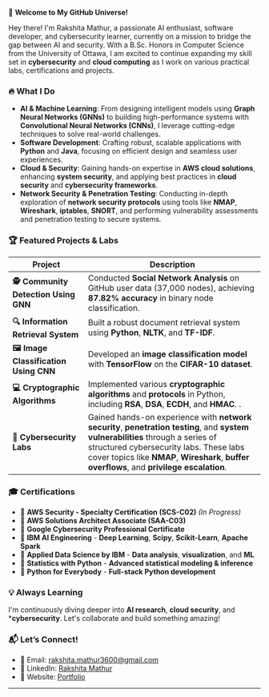 👋 **Welcome to My GitHub Universe!**

Hey there! I'm Rakshita Mathur, a passionate AI enthusiast, software developer, and cybersecurity learner, currently on a mission to bridge the gap between AI and security. With a B.Sc. Honors in Computer Science from the University of Ottawa, I am excited to continue expanding my skill set in **cybersecurity** and **cloud computing** as I work on various practical labs, certifications and projects.

### 🔥 **What I Do**
- **AI & Machine Learning**: From designing intelligent models using **Graph Neural Networks (GNNs)** to building high-performance systems with **Convolutional Neural Networks (CNNs)**, I leverage cutting-edge techniques to solve real-world challenges.
- **Software Development**: Crafting robust, scalable applications with **Python** and **Java**, focusing on efficient design and seamless user experiences.
- **Cloud & Security**: Gaining hands-on expertise in **AWS cloud solutions**, enhancing **system security**, and applying best practices in **cloud security** and **cybersecurity frameworks**.
- **Network Security & Penetration Testing**: Conducting in-depth exploration of **network security protocols** using tools like **NMAP**, **Wireshark**, **iptables**, **SNORT**, and performing vulnerability assessments and penetration testing to secure systems.


### 🏆 **Featured Projects & Labs**
| **Project**                           | **Description**                                                                 |
|---------------------------------------|---------------------------------------------------------------------------------|
| **🕵️ Community Detection Using GNN** | Conducted **Social Network Analysis** on GitHub user data (37,000 nodes), achieving **87.82% accuracy** in binary node classification. |
| **🔍 Information Retrieval System**   | Built a robust document retrieval system using **Python**, **NLTK**, and **TF-IDF**. |
| **🖼️ Image Classification Using CNN** | Developed an **image classification model** with **TensorFlow** on the **CIFAR-10 dataset**. |
| **💻 Cryptographic Algorithms**       | Implemented various **cryptographic algorithms** and **protocols** in Python, including **RSA**, **DSA**, **ECDH**, and **HMAC**. . |
| **🔐 Cybersecurity Labs**             | Gained hands-on experience with **network security**, **penetration testing**, and **system vulnerabilities** through a series of structured cybersecurity labs. These labs cover topics like **NMAP**, **Wireshark**, **buffer overflows**, and **privilege escalation**. |

### 🎓 **Certifications**
- 📜 **AWS Security - Specialty Certification (SCS-C02)** *(In Progress)*
- 📜 **AWS Solutions Architect Associate (SAA-C03)**
- 📜 **Google Cybersecurity Professional Certificate** 
- 📜 **IBM AI Engineering** - **Deep Learning**, **Scipy**, **Scikit-Learn**, **Apache Spark**
- 📜 **Applied Data Science by IBM** - **Data analysis**, **visualization**, and **ML**
- 📜 **Statistics with Python** - **Advanced statistical modeling & inference**
- 📜 **Python for Everybody** - **Full-stack Python development**

### 💡 **Always Learning**
I'm continuously diving deeper into **AI research**, **cloud security**, and ***cybersecurity**. Let's collaborate and build something amazing!

### 📬 **Let’s Connect!**
- 📧 Email: [rakshita.mathur3600@gmail.com](mailto:rakshita.mathur3600@gmail.com)
- 💼 LinkedIn: [Rakshita Mathur](https://www.linkedin.com/in/rakshitamathur/)
- 🏡 Website: [Portfolio](https://rakshita003.github.io/Personal-Portfolio/)

---







